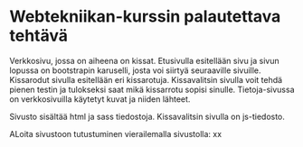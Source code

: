 # Webtekniikan-kurssin palautettava tehtävä

Verkkosivu, jossa on aiheena on kissat. Etusivulla esitellään sivu ja sivun lopussa on bootstrapin karuselli, josta voi siirtyä seuraaville sivuille. 
Kissarodut sivulla esitellään eri kissarotuja.
Kissavalitsin sivulla voit tehdä pienen testin ja tulokseksi saat mikä kissarrotu sopisi sinulle. Tietoja-sivussa on verkkosivuilla käytetyt kuvat ja niiden lähteet.

Sivusto sisältää html ja sass tiedostoja. Kissavalitsin sivulla on js-tiedosto. 

ALoita sivustoon tutustuminen vierailemalla sivustolla: xx
